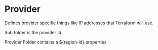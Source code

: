 
# Provider

Defines provider specific things like IP addresses that Terraform will use.

Sub folder is the provider Id.

Provider Folder contains a ${region-id}.properties
